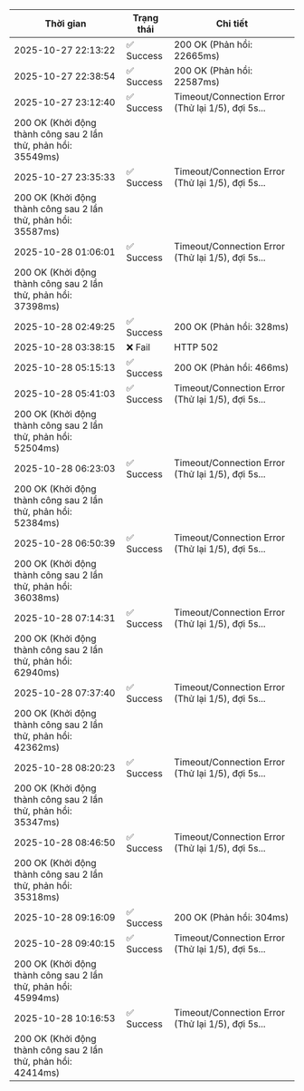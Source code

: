 | Thời gian | Trạng thái | Chi tiết |
|---|---|---|
| 2025-10-27 22:13:22 | ✅ Success | 200 OK (Phản hồi: 22665ms) |
| 2025-10-27 22:38:54 | ✅ Success | 200 OK (Phản hồi: 22587ms) |
| 2025-10-27 23:12:40 | ✅ Success | Timeout/Connection Error (Thử lại 1/5), đợi 5s...
200 OK (Khởi động thành công sau 2 lần thử, phản hồi: 35549ms) |
| 2025-10-27 23:35:33 | ✅ Success | Timeout/Connection Error (Thử lại 1/5), đợi 5s...
200 OK (Khởi động thành công sau 2 lần thử, phản hồi: 35587ms) |
| 2025-10-28 01:06:01 | ✅ Success | Timeout/Connection Error (Thử lại 1/5), đợi 5s...
200 OK (Khởi động thành công sau 2 lần thử, phản hồi: 37398ms) |
| 2025-10-28 02:49:25 | ✅ Success | 200 OK (Phản hồi: 328ms) |
| 2025-10-28 03:38:15 | ❌ Fail | HTTP 502 |
| 2025-10-28 05:15:13 | ✅ Success | 200 OK (Phản hồi: 466ms) |
| 2025-10-28 05:41:03 | ✅ Success | Timeout/Connection Error (Thử lại 1/5), đợi 5s...
200 OK (Khởi động thành công sau 2 lần thử, phản hồi: 52504ms) |
| 2025-10-28 06:23:03 | ✅ Success | Timeout/Connection Error (Thử lại 1/5), đợi 5s...
200 OK (Khởi động thành công sau 2 lần thử, phản hồi: 52384ms) |
| 2025-10-28 06:50:39 | ✅ Success | Timeout/Connection Error (Thử lại 1/5), đợi 5s...
200 OK (Khởi động thành công sau 2 lần thử, phản hồi: 36038ms) |
| 2025-10-28 07:14:31 | ✅ Success | Timeout/Connection Error (Thử lại 1/5), đợi 5s...
200 OK (Khởi động thành công sau 2 lần thử, phản hồi: 62940ms) |
| 2025-10-28 07:37:40 | ✅ Success | Timeout/Connection Error (Thử lại 1/5), đợi 5s...
200 OK (Khởi động thành công sau 2 lần thử, phản hồi: 42362ms) |
| 2025-10-28 08:20:23 | ✅ Success | Timeout/Connection Error (Thử lại 1/5), đợi 5s...
200 OK (Khởi động thành công sau 2 lần thử, phản hồi: 35347ms) |
| 2025-10-28 08:46:50 | ✅ Success | Timeout/Connection Error (Thử lại 1/5), đợi 5s...
200 OK (Khởi động thành công sau 2 lần thử, phản hồi: 35318ms) |
| 2025-10-28 09:16:09 | ✅ Success | 200 OK (Phản hồi: 304ms) |
| 2025-10-28 09:40:15 | ✅ Success | Timeout/Connection Error (Thử lại 1/5), đợi 5s...
200 OK (Khởi động thành công sau 2 lần thử, phản hồi: 45994ms) |
| 2025-10-28 10:16:53 | ✅ Success | Timeout/Connection Error (Thử lại 1/5), đợi 5s...
200 OK (Khởi động thành công sau 2 lần thử, phản hồi: 42414ms) |
